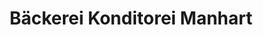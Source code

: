 ---
title: "Bäckerei Konditorei Manhart"
url: /fuchstal/baeckerei-konditorei-manhart/
shop: Bäckerei
---